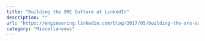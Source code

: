 ```yaml
---
title: "Building the SRE Culture at LinkedIn"
description: ""
url: "https://engineering.linkedin.com/blog/2017/05/building-the-sre-culture-at-linkedin"
category: "Miscellaneous"
---
```

